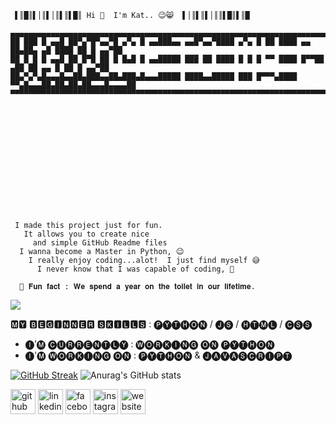 
<!-- Typing Text -->
<svg viewBox="0 0 240 80" xmlns="http://www.w3.org/2000/svg">

     ▌║█║▌│║▌│║▌║▌█║ Hi 👋  I'm Kat.. 😉😸  ▌│║▌║▌│║║▌█║▌║█

    ▄▄▄▄▄▄▄▄▄▄▄▄▄▄▄▄▄▄▄▄▄▄▄▄▄▄▄▄▄▄▄▄▄▄▄▄▄▄▄▄▄▄▄▄▄▄▄▄▄▄▄▄▄▄▄▄▄▄▄▄▄▄▄▄▄▄▄▄▄▄▄▄▄▄▄▄▄▄▄▄▄▄▄▄▄▄▄▄▄▄▄▄▄
    ██ ███ █ ▄▄█ ██▀▄▀█▀▄▄▀█ ▄▀▄ █ ▄▄███▄▄ ▄▄█▀▄▄▀████ ▄▀▄ █ ██ ████ ▄▄ ██▄██▄ ▄█ ████ ██ █ ▄▄▀██
    ██ █ █ █ ▄▄█ ██ █▀█ ██ █ █▄█ █ ▄▄█████ ███ ██ ████ █ █ █ ▀▀ ████ █▀▀██ ▄██ ██ ▄▄ █ ██ █ ▄▄▀██
    ██▄▀▄▀▄█▄▄▄█▄▄██▄███▄▄██▄███▄█▄▄▄█████ ████▄▄█████ ███ █▀▀▀▄████ ▀▀▄█▄▄▄██▄██▄██▄██▄▄▄█▄▄▄▄██
    ▀▀▀▀▀▀▀▀▀▀▀▀▀▀▀▀▀▀▀▀▀▀▀▀▀▀▀▀▀▀▀▀▀▀▀▀▀▀▀▀▀▀▀▀▀▀▀▀▀▀▀▀▀▀▀▀▀▀▀▀▀▀▀▀▀▀▀▀▀▀▀▀▀▀▀▀▀▀▀▀▀▀▀▀▀▀▀▀▀▀▀▀▀

</svg>

<!-- Typing Text -->
<svg viewBox="0 0 240 80" xmlns="http://www.w3.org/2000/svg">

     I made this project just for fun. 
       It allows you to create nice 
         and simple GitHub Readme files 
      I wanna become a Master in Python, 😉
        I really enjoy coding...alot!  I just find myself 😅
          I never know that I was capable of coding, 🤣
          
      🚽 𝐅𝐮𝐧 𝐟𝐚𝐜𝐭 : 𝐖𝐞 𝐬𝐩𝐞𝐧𝐝 𝐚 𝐲𝐞𝐚𝐫 𝐨𝐧 𝐭𝐡𝐞 𝐭𝐨𝐢𝐥𝐞𝐭 𝐢𝐧 𝐨𝐮𝐫 𝐥𝐢𝐟𝐞𝐭𝐢𝐦𝐞. 
    
</svg>


<p align="left">
  <!-- Typing SVG by DenverCoder1 - https://github.com/DenverCoder1/readme-typing-svg -->
  <a href="https://github.com/DenverCoder1/readme-typing-svg">
    <img src="https://readme-typing-svg.demolab.com/?lines=I%20made%20this%20Projet%20for%20Fun;I'm%20a%20Beginner%20in%20Python;I%20 wanna%20become%20a%20Master%20in%20Python;Always%20learning%20new%20things&font=Fira%20Code&left=true&width=440&height=45&color=f75c7e&vCenter=true&pause=1000&size=22" /></a>
</p>

🅼🆈  🅱🅴🅶🅸🅽🅽🅴🆁  🆂🅺🅸🅻🅻🆂  : 🅟🅨🅣🅗🅞🅝 / 🅙🅢 / 🅗🅣🅜🅛 / 🅒🅢🅢

-  🅘’🅜  🅒🅤🅡🅡🅔🅝🅣🅛🅨 :  🅦🅞🅡🅚🅘🅝🅖 🅞🅝 🅟🅨🅣🅗🅞🅝
-  🅘'🅜  🅦🅞🅡🅚🅘🅝🅖  🅞🅝  : 🅟🅨🅣🅗🅞🅝  &  🅙🅐🅥🅐🅢🅒🅡🅘🅟🅣



[![GitHub Streak](https://streak-stats.demolab.com?user=SKODE2&theme=dark&card_width=240&hide_longest_streak=true)](https://git.io/streak-stats) ![Anurag's GitHub stats](https://github-readme-stats.vercel.app/api?username=anuraghazra&show_icons=true&theme=dark)


  
<!-- Image Banner-->

[<img src='https://cdn.jsdelivr.net/npm/simple-icons@3.0.1/icons/github.svg' alt='github' height='40'>](https://github.com/SKODE2)  [<img src='https://cdn.jsdelivr.net/npm/simple-icons@3.0.1/icons/linkedin.svg' alt='linkedin' height='40'>](https://www.linkedin.com/in/https://www.linkedin.com/in/khathawut-thongmee//)  [<img src='https://cdn.jsdelivr.net/npm/simple-icons@3.0.1/icons/facebook.svg' alt='facebook' height='40'>](https://www.facebook.com/https://www.facebook.com/profile.php?id=100009260654910)  [<img src='https://cdn.jsdelivr.net/npm/simple-icons@3.0.1/icons/instagram.svg' alt='instagram' height='40'>](https://www.instagram.com/skill_captorgraphy/)  [<img src='https://cdn.jsdelivr.net/npm/simple-icons@3.0.1/icons/icloud.svg' alt='website' height='40'>](https://meviler.w3spaces.com/index.html)  

